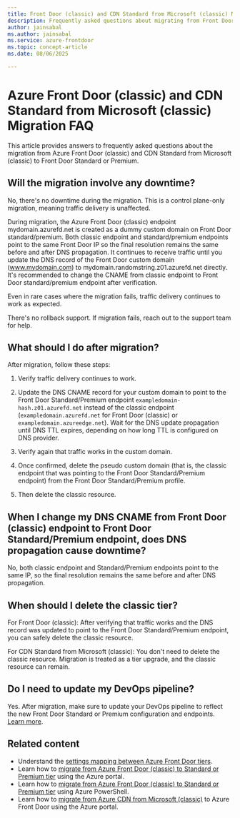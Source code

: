 ```yaml
---
title: Front Door (classic) and CDN Standard from Microsoft (classic) Migration FAQ
description: Frequently asked questions about migrating from Front Door (classic) and CDN Standard from Microsoft (classic) to Front Door Standard or Premium.
author: jainsabal
ms.author: jainsabal
ms.service: azure-frontdoor
ms.topic: concept-article
ms.date: 08/06/2025

---
```


# Azure Front Door (classic) and CDN Standard from Microsoft (classic) Migration FAQ

This article provides answers to frequently asked questions about the migration from Azure Front Door (classic) and CDN Standard from Microsoft (classic) to Front Door Standard or Premium.

## Will the migration involve any downtime?

No, there's no downtime during the migration. This is a control plane-only migration, meaning traffic delivery is unaffected.

During migration, the Azure Front Door (classic) endpoint mydomain.azurefd.net is created as a dummy custom domain on Front Door standard/premium. Both classic endpoint and standard/premium endpoints point to the same Front Door IP so the final resolution remains the same before and after DNS propagation. It continues to receive traffic until you update the DNS record of the Front Door custom domain (www.mydomain.com) to mydomain.randomstring.z01.azurefd.net directly. It's recommended to change the CNAME from classic endpoint to Front Door standard/premium endpoint after verification.

Even in rare cases where the migration fails, traffic delivery continues to work as expected.

There's no rollback support. If migration fails, reach out to the support team for help.

## What should I do after migration?

After migration, follow these steps:

1. Verify traffic delivery continues to work.

1. Update the DNS CNAME record for your custom domain to point to the Front Door Standard/Premium endpoint `exampledomain-hash.z01.azurefd.net` instead of the classic endpoint (`exampledomain.azurefd.net` for Front Door (classic) or `exampledomain.azureedge.net`). Wait for the DNS update propagation until DNS TTL expires, depending on how long TTL is configured on DNS provider.

1. Verify again that traffic works in the custom domain.

1. Once confirmed, delete the pseudo custom domain (that is, the classic endpoint that was pointing to the Front Door Standard/Premium endpoint) from the Front Door Standard/Premium profile.

1. Then delete the classic resource. 

## When I change my DNS CNAME from Front Door (classic) endpoint to Front Door Standard/Premium endpoint, does DNS propagation cause downtime?

No, both classic endpoint and Standard/Premium endpoints point to the same IP, so the final resolution remains the same before and after DNS propagation.

## When should I delete the classic tier?

For Front Door (classic): After verifying that traffic works and the DNS record was updated to point to the Front Door Standard/Premium endpoint, you can safely delete the classic resource.

For CDN Standard from Microsoft (classic): You don't need to delete the classic resource. Migration is treated as a tier upgrade, and the classic resource can remain.

## Do I need to update my DevOps pipeline?

Yes. After migration, make sure to update your DevOps pipeline to reflect the new Front Door Standard or Premium configuration and endpoints. [Learn more](post-migration-dev-ops-experience.md).

## Related content

* Understand the [settings mapping between Azure Front Door tiers](tier-mapping.md).
* Learn how to [migrate from Azure Front Door (classic) to Standard or Premium tier](migrate-tier.md) using the Azure portal.
* Learn how to [migrate from Azure Front Door (classic) to Standard or Premium tier](migrate-tier-powershell.md) using Azure PowerShell.
* Learn how to [migrate from Azure CDN from Microsoft (classic)](migrate-tier.md) to Azure Front Door using the Azure portal.
